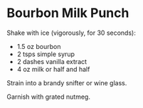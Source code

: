 # Bourbon Milk Punch

Shake with ice (vigorously, for 30 seconds):
* 1.5 oz bourbon
* 2 tsps simple syrup
* 2 dashes vanilla extract
* 4 oz milk or half and half

Strain into a brandy snifter or wine glass.

Garnish with grated nutmeg.
